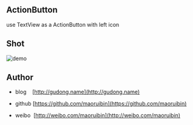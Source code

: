 ## ActionButton
use TextView as a ActionButton with left icon
 
## Shot
![demo](http://wx2.sinaimg.cn/mw690/6fb50cedly1fizp39avfeg20b10ixtdr.gif)
 
 
## Author

- blog&nbsp;&nbsp;&nbsp;&nbsp;[http://gudong.name](http://gudong.name)

- github [https://github.com/maoruibin](https://github.com/maoruibin)

- weibo&nbsp;&nbsp;[http://weibo.com/maoruibin](http://weibo.com/maoruibin)
 